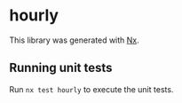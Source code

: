 # hourly

This library was generated with [Nx](https://nx.dev).

## Running unit tests

Run `nx test hourly` to execute the unit tests.
